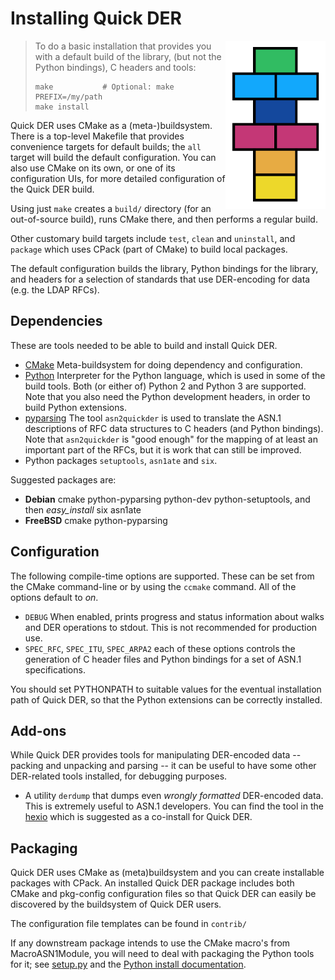 # Installing Quick DER

<img alt="Quick DER logo" src="quick-der-logo.png" style="float: right;"/>

> To do a basic installation that provides you with a default build of the
> library, (but not the Python bindings), C headers and tools:
>
>     make           # Optional: make PREFIX=/my/path
>     make install

Quick DER uses CMake as a (meta-)buildsystem. There is a top-level
Makefile that provides convenience targets for default builds;
the `all` target will build the default configuration.
You can also use CMake on its own, or one of its configuration UIs,
for more detailed configuration of the Quick DER build.

Using just `make` creates a `build/` directory (for an out-of-source
build), runs CMake there, and then performs a regular build.

Other customary build targets include `test`, `clean` and `uninstall`,
and `package` which uses CPack (part of CMake) to build local packages.

The default configuration builds the library, Python bindings for the
library, and headers for a selection of standards that use DER-encoding
for data (e.g. the LDAP RFCs).

## Dependencies

These are tools needed to be able to build and install Quick DER.

  * [CMake](https://cmake.org/)
    Meta-buildsystem for doing dependency and configuration.
  * [Python](https://www.python.org/)
    Interpreter for the Python language, which is used in some of the
    build tools. Both (or either of) Python 2 and Python 3 are supported.
    Note that you also need the Python development headers, in order to
    build Python extensions.
  * [pyparsing](https://pypi.python.org/pypi/pyparsing)
    The tool `asn2quickder` is used to translate the ASN.1 descriptions
    of RFC data structures to C headers (and Python bindings).
    Note that `asn2quickder` is "good enough" for the mapping of at least
    an important part of the RFCs, but it is work that can still be improved.
  * Python packages `setuptools`, `asn1ate` and `six`.

Suggested packages are:

  * **Debian** cmake python-pyparsing python-dev python-setuptools, and then
    *easy_install* six asn1ate
  * **FreeBSD** cmake python-pyparsing

## Configuration

The following compile-time options are supported. These can be set from
the CMake command-line or by using the `ccmake` command. All of the options
default to *on*.

 - `DEBUG` When enabled, prints progress and status information about
   walks and DER operations to stdout. This is not recommended for
   production use.
 - `SPEC_RFC`, `SPEC_ITU`, `SPEC_ARPA2` each of these options controls
   the generation of C header files and Python bindings for a set of
   ASN.1 specifications.

You should set PYTHONPATH to suitable values for the eventual installation
path of Quick DER, so that the Python extensions can be correctly installed.

## Add-ons

While Quick DER provides tools for manipulating DER-encoded data --
packing and unpacking and parsing -- it can be useful to have some
other DER-related tools installed, for debugging purposes.

  * A utility `derdump` that dumps even *wrongly formatted* DER-encoded
    data.  This is extremely useful to ASN.1 developers.
    You can find the tool in the [hexio](https://github.com/vanrein/hexio)
    which is suggested as a co-install for Quick DER.

## Packaging

Quick DER uses CMake as (meta)buildsystem and you can create installable
packages with CPack. An installed Quick DER package includes both
CMake and pkg-config configuration files so that Quick DER can easily
be discovered by the buildsystem of Quick DER users.

The configuration file templates can be found in `contrib/`

If any downstream package intends to use the CMake macro's from
MacroASN1Module, you will need to deal with packaging the Python
tools for it; see [setup.py](setup.py) and the
[Python install documentation](python/INSTALL.MD).
